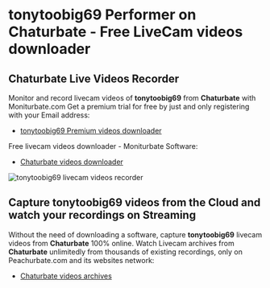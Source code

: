 # tonytoobig69 Performer on Chaturbate - Free LiveCam videos downloader

## Chaturbate Live Videos Recorder

Monitor and record livecam videos of **tonytoobig69** from **Chaturbate** with Moniturbate.com
Get a premium trial for free by just and only registering with your Email address:
* [tonytoobig69 Premium videos downloader](https://moniturbate.com/request-demo-licence-key.html)

Free livecam videos downloader - Moniturbate Software:
* [Chaturbate videos downloader](https://moniturbate.com/moniturbate-download-software.html)

![tonytoobig69 livecam videos recorder](https://peachurnet.com/templates/moniturbate-software.png)


## Capture tonytoobig69 videos from the Cloud and watch your recordings on Streaming

Without the need of downloading a software, capture **tonytoobig69** livecam videos from **Chaturbate** 100% online.
Watch Livecam archives from **Chaturbate** unlimitedly from thousands of existing recordings, only on Peachurbate.com and its websites network:
* [Chaturbate videos archives](https://peachurnet.com/)